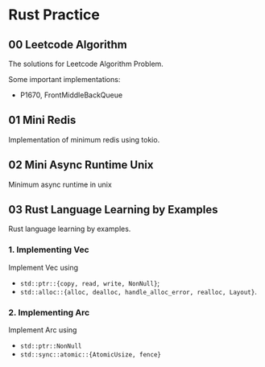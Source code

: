 # Rust Practice

## 00 Leetcode Algorithm

The solutions for Leetcode Algorithm Problem.

Some important implementations:

- P1670, FrontMiddleBackQueue

## 01 Mini Redis

Implementation of minimum redis using tokio.

## 02 Mini Async Runtime Unix

Minimum async runtime in unix

## 03 Rust Language Learning by Examples

Rust language learning by examples.

### 1. Implementing Vec

Implement Vec using 
- `std::ptr::{copy, read, write, NonNull}`;
- `std::alloc::{alloc, dealloc, handle_alloc_error, realloc, Layout}`.

### 2. Implementing Arc

Implement Arc using
- `std::ptr::NonNull`
- `std::sync::atomic::{AtomicUsize, fence}`